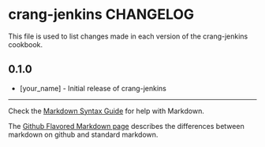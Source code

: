 crang-jenkins CHANGELOG
=======================

This file is used to list changes made in each version of the crang-jenkins cookbook.

0.1.0
-----
- [your_name] - Initial release of crang-jenkins

- - -
Check the [Markdown Syntax Guide](http://daringfireball.net/projects/markdown/syntax) for help with Markdown.

The [Github Flavored Markdown page](http://github.github.com/github-flavored-markdown/) describes the differences between markdown on github and standard markdown.
